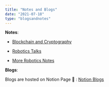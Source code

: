 ```yaml
---
title: "Notes and Blogs"
date: "2021-07-18"
type: "blogsandnotes"
---
```


__Notes__:
* [Blockchain and Cryptography](https://www.notion.so/109b4e0dd8f64e5fa32c5aa909e8630f?v=298e58f253014ddebb70bbabe573a203)

* [Robotics Talks](https://drive.google.com/file/d/1nceWsLXEo_mhD4L0tZQehe-20Nudecps/view?usp=sharing)

* [More Robotics Notes](https://www.notion.so/theharshaldeshpande/Robotics-Notes-b0bcf5e136b242d4a641e30d571ace93)


__Blogs__:

Blogs are hosted on Notion Page 🙂 : [Notion Blogs](https://theharshaldeshpande.notion.site/Blogs-fdba3a7e54224c49831533036fd162c6)